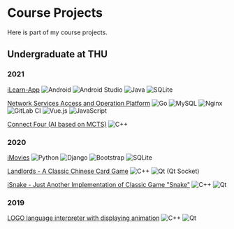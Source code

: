 # Course Projects

Here is part of my course projects.

## Undergraduate at THU

### 2021

[iLearn-App](https://github.com/Co1lin/iLearn-app)  ![Android](https://img.shields.io/badge/Android-3DDC84?style=flat-square&logo=android&logoColor=white) ![Android Studio](https://img.shields.io/badge/Android%20Studio-3DDC84.svg?style=flat-square&logo=android-studio&logoColor=white) ![Java](https://img.shields.io/badge/java-%23ED8B00.svg?style=flat-square&logo=java&logoColor=white) ![SQLite](https://img.shields.io/badge/sqlite-%2307405e.svg?style=flat-square&logo=sqlite&logoColor=white)

[Network Services Access and Operation Platform](https://github.com/Co1lin/NSAOP)  ![Go](https://img.shields.io/badge/go-%2300ADD8.svg?style=flat-square&logo=go&logoColor=white) ![MySQL](https://img.shields.io/badge/mysql-%2300f.svg?style=flat-square&logo=mysql&logoColor=white) ![Nginx](https://img.shields.io/badge/nginx-%23009639.svg?style=flat-square&logo=nginx&logoColor=white) ![GitLab CI](https://img.shields.io/badge/GitLabCI-%23181717.svg?style=flat-square&logo=gitlab&logoColor=white) ![Vue.js](https://img.shields.io/badge/vuejs-%2335495e.svg?style=flat-square&logo=vuedotjs&logoColor=%234FC08D) ![JavaScript](https://img.shields.io/badge/javascript-%23323330.svg?style=flat-square&logo=javascript&logoColor=%23F7DF1E)

[Connect Four (AI based on MCTS)](https://github.com/Co1lin/Connect-Four)  ![C++](https://img.shields.io/badge/c++-%2300599C.svg?style=flat-square&logo=c%2B%2B&logoColor=white)

### 2020

[iMovies](https://github.com/Co1lin/iMovies)  ![Python](https://img.shields.io/badge/python-3670A0?style=flat-square&logo=python&logoColor=ffdd54) ![Django](https://img.shields.io/badge/django-%23092E20.svg?style=flat-square&logo=django&logoColor=white) ![Bootstrap](https://img.shields.io/badge/bootstrap-%23563D7C.svg?style=flat-square&logo=bootstrap&logoColor=white) ![SQLite](https://img.shields.io/badge/sqlite-%2307405e.svg?style=flat-square&logo=sqlite&logoColor=white)

[Landlords - A Classic Chinese Card Game](https://github.com/Co1lin/iSnake)  ![C++](https://img.shields.io/badge/c++-%2300599C.svg?style=flat-square&logo=c%2B%2B&logoColor=white) ![Qt](https://img.shields.io/badge/Qt-%23217346.svg?style=flat-square&logo=Qt&logoColor=white) (Qt Socket)

[iSnake - Just Another Implementation of  Classic Game "Snake"](https://github.com/Co1lin/iSnake)  ![C++](https://img.shields.io/badge/c++-%2300599C.svg?style=flat-square&logo=c%2B%2B&logoColor=white) ![Qt](https://img.shields.io/badge/Qt-%23217346.svg?style=flat-square&logo=Qt&logoColor=white)

### 2019

[LOGO language interpreter with displaying animation](https://github.com/Co1lin/finalwork2019)  ![C++](https://img.shields.io/badge/c++-%2300599C.svg?style=flat-square&logo=c%2B%2B&logoColor=white) ![Qt](https://img.shields.io/badge/Qt-%23217346.svg?style=flat-square&logo=Qt&logoColor=white)


